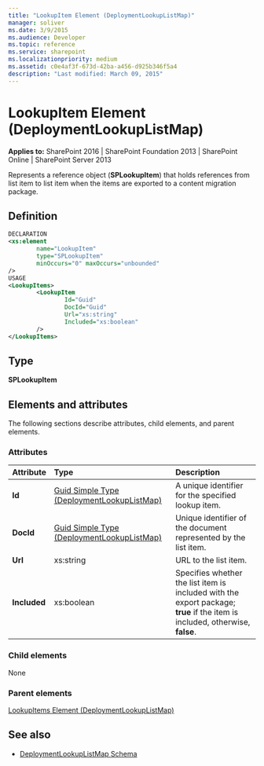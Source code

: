 ```yaml
---
title: "LookupItem Element (DeploymentLookupListMap)"
manager: soliver
ms.date: 3/9/2015
ms.audience: Developer
ms.topic: reference
ms.service: sharepoint
ms.localizationpriority: medium
ms.assetid: c0e4af3f-673d-42ba-a456-d925b346f5a4
description: "Last modified: March 09, 2015"
---
```


# LookupItem Element (DeploymentLookupListMap)

**Applies to:** SharePoint 2016 | SharePoint Foundation 2013 | SharePoint Online | SharePoint Server 2013
  
Represents a reference object (**SPLookupItem**) that holds references from list item to list item when the items are exported to a content migration package.

## Definition

```XML
DECLARATION
<xs:element 
        name="LookupItem" 
        type="SPLookupItem" 
        minOccurs="0" maxOccurs="unbounded" 
/>
USAGE
<LookupItems>
        <LookupItem
                Id="Guid"
                DocId="Guid"
                Url="xs:string"
                Included="xs:boolean"
        />
</LookupItems>

```

## Type

**SPLookupItem**
  
## Elements and attributes

The following sections describe attributes, child elements, and parent elements.

### Attributes

|**Attribute**|**Type**|**Description**|
|:-----|:-----|:-----|
|**Id** <br/> |[Guid Simple Type (DeploymentLookupListMap)](guid-simple-type-deploymentlookuplistmap.md) <br/> |A unique identifier for the specified lookup item.  <br/> |
|**DocId** <br/> |[Guid Simple Type (DeploymentLookupListMap)](guid-simple-type-deploymentlookuplistmap.md) <br/> |Unique identifier of the document represented by the list item.  <br/> |
|**Url** <br/> |xs:string  <br/> |URL to the list item.  <br/> |
|**Included** <br/> |xs:boolean  <br/> |Specifies whether the list item is included with the export package; **true** if the item is included, otherwise, **false**.  <br/> |
   
### Child elements

None
   
### Parent elements

[LookupItems Element (DeploymentLookupListMap)](lookupitems-element-deploymentlookuplistmap.md)
   
## See also

- [DeploymentLookupListMap Schema](deploymentlookuplistmap-schema.md)

